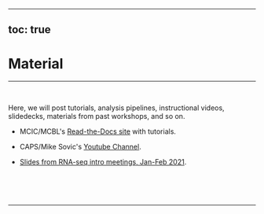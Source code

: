 
---
toc: true
---

# Material

----
<br>

Here, we will post tutorials, analysis pipelines, instructional videos,
slidedecks, materials from past workshops, and so on.   

- MCIC/MCBL's [Read-the-Docs site](http://mcbl.readthedocs.io/) with tutorials.

- CAPS/Mike Sovic's [Youtube Channel](https://www.youtube.com/channel/UC2dB6jDTbqzlTM6edzfBSGQ).

- [Slides from RNA-seq intro meetings, Jan-Feb 2021](/tutorials/2021-01_rnaseq/).

<br/> <br/> <br/>

----
